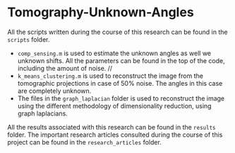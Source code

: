 # Tomography-Unknown-Angles
All the scripts written during the course of this research can be found in the `scripts` folder.
* `comp_sensing.m` is used to estimate the unknown angles as well we unknown shifts. All the parameters can be found in the top of the code,
including the amount of noise. //
* `k_means_clustering.m` is used to reconstruct the image from the tomographic projections in case of 50% noise. The angles in this case are
completely unknown.
* The files in the `graph_laplacian` folder is used to reconstruct the image using the different methodology of dimensionality reduction,
using graph laplacians.

All the results associated with this research can be found in the `results` folder. The important research articles consulted during the
course of this project can be found in the `research_articles` folder.
